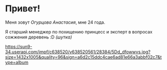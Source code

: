 # Привет!

Меня зовут *Огурцова Анастасия*, мне 24 года. 

Я старший менеджер по похищению принцесс и эксперт в вопросах сожжения деревень :D
 _(шутка)_

https://sun9-34.userapi.com/impf/c638520/v638520561/28384/5Dd_dfowwvs.jpg?size=1432x1005&quality=96&sign=a6d2c15ddc4cae6ad81e66a3abbf02c7&type=album
